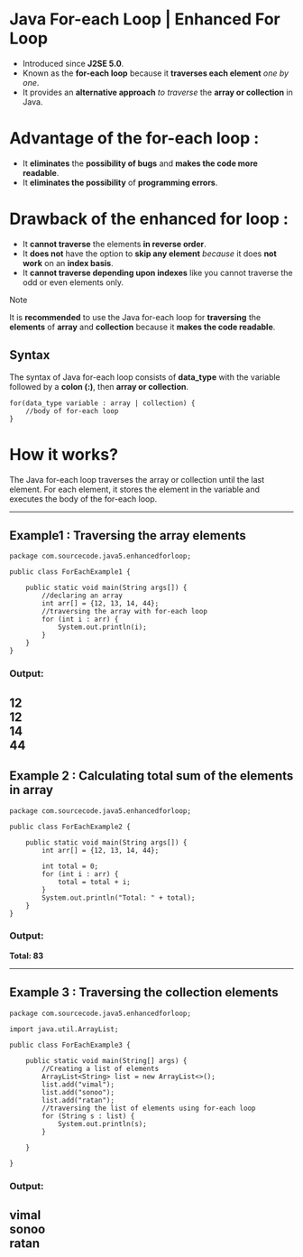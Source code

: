 # Java For-each Loop | Enhanced For Loop
* Introduced since **J2SE 5.0**. 
* Known as the **for-each loop** because it **traverses each element** _one by one_.
* It provides an **alternative approach** _to traverse_ the **array or collection** in Java. 
 
# Advantage of the for-each loop : 
* It **eliminates** the **possibility of bugs** and **makes the code more readable**.
* It **eliminates the possibility** of **programming errors**.

# Drawback of the enhanced for loop : 
* It **cannot traverse** the elements **in reverse order**. 
* It **does not** have the option to **skip any element** _because_ it does **not work** on an **index basis**. 
* It **cannot traverse depending upon indexes** like you cannot traverse the odd or even elements only.

> [!NOTE]
> It is **recommended** to use the Java for-each loop for **traversing** the **elements** of **array** and **collection**
because it **makes the code readable**.


## Syntax
The syntax of Java for-each loop consists of **data_type** with the variable followed by a **colon (:)**, 
then **array or collection**.

    for(data_type variable : array | collection) {  
        //body of for-each loop  
    }  


# How it works?
The Java for-each loop traverses the array or collection until the last element. 
For each element, it stores the element in the variable and executes the body of the for-each loop.

---

## Example1 : Traversing the array elements
    package com.sourcecode.java5.enhancedforloop;
    
    public class ForEachExample1 {
    
        public static void main(String args[]) {
            //declaring an array
            int arr[] = {12, 13, 14, 44};
            //traversing the array with for-each loop
            for (int i : arr) {
                System.out.println(i);
            }
        }
    }


### **Output:**

12<br>
12<br>
14<br>
44<br>
---
## Example 2 : Calculating total sum of the elements in array

    package com.sourcecode.java5.enhancedforloop;
    
    public class ForEachExample2 {
    
        public static void main(String args[]) {
            int arr[] = {12, 13, 14, 44};
    
            int total = 0;
            for (int i : arr) {
                total = total + i;
            }
            System.out.println("Total: " + total);
        }
    }

### Output:
**Total: 83**

---

## Example 3 : Traversing the collection elements
    package com.sourcecode.java5.enhancedforloop;
    
    import java.util.ArrayList;
    
    public class ForEachExample3 {
    
        public static void main(String[] args) {
            //Creating a list of elements
            ArrayList<String> list = new ArrayList<>();
            list.add("vimal");
            list.add("sonoo");
            list.add("ratan");
            //traversing the list of elements using for-each loop
            for (String s : list) {
                System.out.println(s);
            }
    
        }
    
    }

  
### Output:
vimal<br>
sonoo<br>
ratan<br>
---

